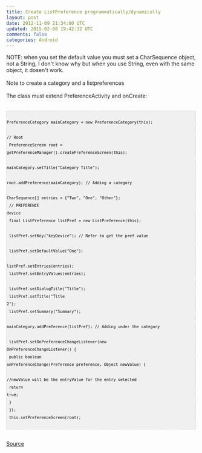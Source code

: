 ```yaml
---
title: Create ListPreference programmatically/dynamically
layout: post
date: 2012-11-09 21:34:00 UTC
updated: 2015-02-08 19:42:32 UTC
comments: false
categories: Android
---
```

NOTE: when you set the default value you must set a CharSequence  object, not a String, I don't know why but when you use String, even  with the same object, it dosen't work.<br /><br />Note to create a category and a listpreferences<br /><br />The class must extend&nbsp;PreferenceActivity and onCreate:<br /><br /><pre style="background-image: URL(http://2.bp.blogspot.com/_z5ltvMQPaa8/SjJXr_U2YBI/AAAAAAAAAAM/46OqEP32CJ8/s320/codebg.gif); background: #f0f0f0; border: 1px dashed #CCCCCC; color: black; font-family: arial; font-size: 12px; height: auto; line-height: 20px; overflow: auto; padding: 0px; text-align: left; width: 99%;"><code style="color: black; word-wrap: normal;"> PreferenceCategory mainCategory = new PreferenceCategory(this);  <br /> // Root  <br /> PreferenceScreen root = getPreferenceManager().createPreferenceScreen(this);  <br /> mainCategory.setTitle("Category Title");  <br /> root.addPreference(mainCategory); // Adding a category  <br /> CharSequence[] entries = {"Two", "One", "Other"};  <br /> // PREFERENCE device  <br /> final ListPreference listPref = new ListPreference(this);  <br /> listPref.setKey("keyDevice"); // Refer to get the pref value  <br /> listPref.setDefaultValue("One");  <br /> listPref.setEntries(entries);  <br /> listPref.setEntryValues(entries);  <br /> listPref.setDialogTitle("Title");  <br /> listPref.setTitle("Title 2");  <br /> listPref.setSummary("Summary");  <br /> mainCategory.addPreference(listPref); // Adding under the category  <br /> listPref.setOnPreferenceChangeListener(new OnPreferenceChangeListener() {  <br />     public boolean onPreferenceChange(Preference preference, Object newValue) {  <br />     //newValue will be the entryValue for the entry selected  <br />     return true;  <br /> }  <br /> });  <br /> this.setPreferenceScreen(root);  <br /></code></pre><div class="p1"><br /><a href="http://stackoverflow.com/questions/5375363/dynamic-listpreference-in-android">Source</a></div><br />